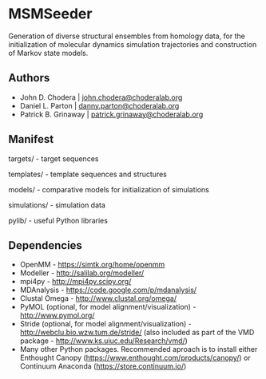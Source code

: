 MSMSeeder
=========

Generation of diverse structural ensembles from homology data, for the initialization of molecular dynamics simulation trajectories and construction of Markov state models.

Authors
-------

* John D. Chodera | john.chodera@choderalab.org
* Daniel L. Parton | danny.parton@choderalab.org
* Patrick B. Grinaway | patrick.grinaway@choderalab.org

Manifest
--------

targets/ - target sequences

templates/ - template sequences and structures

models/ - comparative models for initialization of simulations

simulations/ - simulation data

pylib/ - useful Python libraries

Dependencies
------------

* OpenMM - https://simtk.org/home/openmm
* Modeller - http://salilab.org/modeller/
* mpi4py - http://mpi4py.scipy.org/
* MDAnalysis - https://code.google.com/p/mdanalysis/
* Clustal Omega - http://www.clustal.org/omega/
* PyMOL (optional, for model alignment/visualization) - http://www.pymol.org/
* Stride (optional, for model alignment/visualization) - http://webclu.bio.wzw.tum.de/stride/ (also included as part of the VMD package - http://www.ks.uiuc.edu/Research/vmd/)
* Many other Python packages. Recommended aproach is to install either Enthought Canopy (https://www.enthought.com/products/canopy/) or Continuum Anaconda (https://store.continuum.io/)

